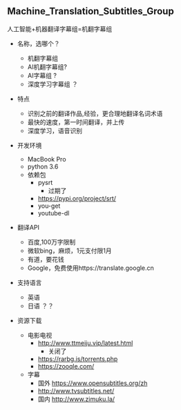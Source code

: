 ## Machine_Translation_Subtitles_Group
人工智能+机器翻译字幕组=机翻字幕组

- 名称，选哪个？
    - 机翻字幕组
    - AI机翻字幕组?
    - AI字幕组 ?
    - 深度学习字幕组 ？


- 特点
    - 识别之前的翻译作品,经验，更合理地翻译名词术语
    - 最快的速度，第一时间翻译，并上传
    - 深度学习，语音识别



- 开发环境
    - MacBook Pro
    - python 3.6
    - 依赖包
        - pysrt
            - 过期了
        - https://pypi.org/project/srt/
        - you-get
        - youtube-dl
    
- 翻译API
    - 百度,100万字限制
    - 微软bing，麻烦，1元支付限1月
    - 有道，要花钱
    - Google，免费使用https://translate.google.cn

- 支持语言
    - 英语
    - 日语 ？？

- 资源下载
    - 电影电视
        - http://www.ttmeiju.vip/latest.html
            - 关闭了
        - https://rarbg.is/torrents.php
        - https://zooqle.com/
    - 字幕
        - 国外 https://www.opensubtitles.org/zh
        - http://www.tvsubtitles.net/
        - 国内 http://www.zimuku.la/
            
